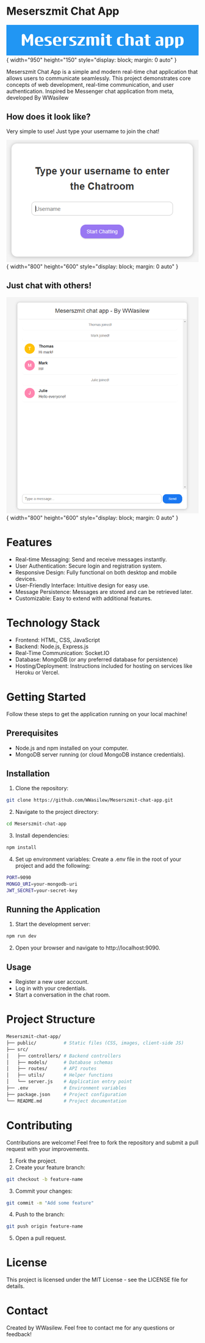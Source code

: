 # Meserszmit Chat App

![image alt](https://github.com/WWasilew/Meserszmit-chat-app/blob/c1d5ee84c997064af517e963f1c1a9afe1f1b4eb/meserszmit_chat/chat/chat/Meserszmit_chat_app.png){ width="950" height="150" style="display: block; margin: 0 auto" }


Meserszmit Chat App is a simple and modern real-time chat application that allows users to communicate seamlessly. This project demonstrates core concepts of web development, real-time communication, and user authentication. Inspired be Messenger chat application from meta, developed By WWasilew

## How does it look like?

Very simple to use! Just type your username to join the chat!

![image alt](https://github.com/WWasilew/Meserszmit-chat-app/blob/c1d5ee84c997064af517e963f1c1a9afe1f1b4eb/meserszmit_chat/chat/chat/meserszmit_logging.png) { width="800" height="600" style="display: block; margin: 0 auto" }

## Just chat with others!
![image alt](https://github.com/WWasilew/Meserszmit-chat-app/blob/c1d5ee84c997064af517e963f1c1a9afe1f1b4eb/meserszmit_chat/chat/chat/chat.png) { width="800" height="600" style="display: block; margin: 0 auto" }

# Features

- Real-time Messaging: Send and receive messages instantly.
- User Authentication: Secure login and registration system.
- Responsive Design: Fully functional on both desktop and mobile devices.
- User-Friendly Interface: Intuitive design for easy use.
- Message Persistence: Messages are stored and can be retrieved later.
- Customizable: Easy to extend with additional features.

# Technology Stack

- Frontend: HTML, CSS, JavaScript
- Backend: Node.js, Express.js
- Real-Time Communication: Socket.IO
- Database: MongoDB (or any preferred database for persistence)
- Hosting/Deployment: Instructions included for hosting on services like Heroku or Vercel.

# Getting Started

Follow these steps to get the application running on your local machine!

## Prerequisites

- Node.js and npm installed on your computer.
- MongoDB server running (or cloud MongoDB instance credentials).

## Installation

1. Clone the repository:
````bash
git clone https://github.com/WWasilew/Meserszmit-chat-app.git
````
2. Navigate to the project directory:
````bash
cd Meserszmit-chat-app
````
3. Install dependencies:
````bash
npm install
````
4. Set up environment variables: Create a .env file in the root of your project and add the following:
````bash
PORT=9090
MONGO_URI=your-mongodb-uri
JWT_SECRET=your-secret-key
````
## Running the Application

1. Start the development server:
````bash
npm run dev
````
2. Open your browser and navigate to http://localhost:9090.

## Usage

- Register a new user account.
- Log in with your credentials.
- Start a conversation in the chat room.

# Project Structure
````bash
Meserszmit-chat-app/
├── public/          # Static files (CSS, images, client-side JS)
├── src/
│   ├── controllers/ # Backend controllers
│   ├── models/      # Database schemas
│   ├── routes/      # API routes
│   ├── utils/       # Helper functions
│   └── server.js    # Application entry point
├── .env             # Environment variables
├── package.json     # Project configuration
└── README.md        # Project documentation
````
# Contributing

Contributions are welcome! Feel free to fork the repository and submit a pull request with your improvements.

1. Fork the project.
2. Create your feature branch:
````bash
git checkout -b feature-name
````
3. Commit your changes:
````bash
git commit -m "Add some feature"
````
4. Push to the branch:
````bash
git push origin feature-name
````
5. Open a pull request.

# License

This project is licensed under the MIT License - see the LICENSE file for details.

# Contact

Created by WWasilew. Feel free to contact me for any questions or feedback!
